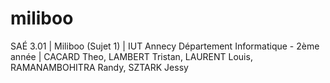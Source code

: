 # miliboo
SAÉ 3.01 | Miliboo (Sujet 1) | IUT Annecy Département Informatique - 2ème année | CACARD Theo, LAMBERT Tristan, LAURENT Louis, RAMANAMBOHITRA Randy, SZTARK Jessy

